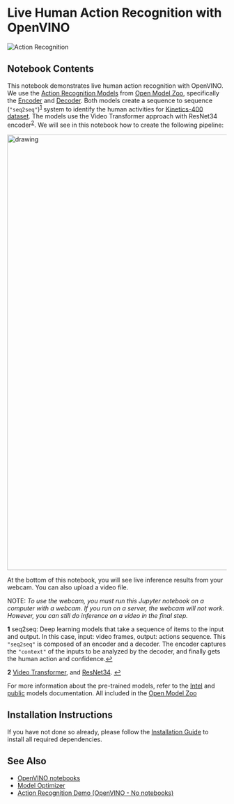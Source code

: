 # Live Human Action Recognition with OpenVINO

![Action Recognition](https://user-images.githubusercontent.com/10940214/148401074-6f642c53-419d-43a1-8f19-b8bdc7e3a65c.gif)



## Notebook Contents

This notebook demonstrates live human action recognition with OpenVINO. We use the [Action Recognition Models](https://docs.openvino.ai/2020.2/usergroup13.html) from [Open Model Zoo](https://github.com/openvinotoolkit/open_model_zoo), specifically the [Encoder](https://docs.openvino.ai/2020.2/_models_intel_action_recognition_0001_encoder_description_action_recognition_0001_encoder.html) and [Decoder](https://docs.openvino.ai/2020.2/_models_intel_action_recognition_0001_decoder_description_action_recognition_0001_decoder.html). Both models create a sequence to sequence (`"seq2seq"`)<sup id="a1">[1](#f1)</sup> system to identify the  human activities for [Kinetics-400 dataset](https://deepmind.com/research/open-source/kinetics). The models use the Video Transformer approach with ResNet34 encoder<sup id="a2">[2](#f2)</sup>. We will see in this notebook how to create the following pipeline:

<img align='center' src="https://user-images.githubusercontent.com/10940214/148401661-477aebcd-f2d0-4771-b107-4b37f94d0b1e.jpeg" alt="drawing" width="1000"/>

At the bottom of this notebook, you will see live inference results from your webcam. You can also upload a video file.

NOTE: _To use the webcam, you must run this Jupyter notebook on a computer with a webcam. If you run on a server, the webcam will not work. However, you can still do inference on a video in the final step._

<b id="f1">1</b> seq2seq: Deep learning models that take a sequence of items to the input and output. In this case, input: video frames, output: actions sequence. This `"seq2seq"` is composed of an encoder and a decoder. The encoder captures the `"context"` of the inputs to be analyzed by the decoder, and finally gets the human action and confidence.[↩](#a1)

<b id="f2">2</b>  [Video Transformer](https://en.wikipedia.org/wiki/Transformer_(machine_learning_model)#:~:text=A%20transformer%20is%20a%20deep,in%20computer%20vision%20(CV).), and [ResNet34](https://www.kaggle.com/pytorch/resnet34). [↩](#a2)



For more information about the pre-trained models, refer to the [Intel](https://github.com/openvinotoolkit/open_model_zoo/tree/master/models/intel) and [public](https://github.com/openvinotoolkit/open_model_zoo/tree/master/models/public) models documentation. All included in the [Open Model Zoo](https://github.com/openvinotoolkit/open_model_zoo)

## Installation Instructions

If you have not done so already, please follow the [Installation Guide](../../README.md) to install all required dependencies.

## See Also

* [OpenVINO notebooks](https://github.com/openvinotoolkit/openvino_notebooks)
* [Model Optimizer](https://docs.openvinotoolkit.org/latest/_docs_MO_DG_Deep_Learning_Model_Optimizer_DevGuide.html)
* [Action Recognition Demo (OpenVINO - No notebooks)](https://docs.openvino.ai/latest/omz_demos_action_recognition_demo_python.html)
